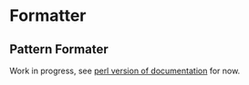# Formatter


## Pattern Formater

Work in progress, see [perl version of documentation](https://metacpan.org/dist/XLog/view/lib/XLog/Formatter/Pattern.pod) for now.